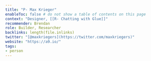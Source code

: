 ```yaml
---
title: "P- Max Krieger"
enableToc: false # do not show a table of contents on this page
context: "Designer, [[R- Chatting with Glue]]"
recommender: Brendan
role: Builder, Researcher
backlinks: length(file.inlinks) 
twitter: "[@maxkriegers](https://twitter.com/maxkriegers)"
website: "https://a9.io/"
tags:
- person
---
```


